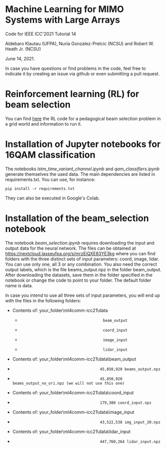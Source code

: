 # Machine Learning for MIMO Systems with Large Arrays

Code for IEEE ICC'2021 Tutorial 14 

Aldebaro Klautau (UFPA), Nuria Gonzalez-Prelcic (NCSU) and Robert W. Heath Jr. (NCSU)

June 14, 2021.

In case you have questions or find problems in the code, feel free to indicate it by creating an issue via github or even submitting a pull request.

# Reinforcement learning (RL) for beam selection

You can find [here](https://github.com/lasseufpa/ml4comm-icc21/tree/main/mimo_rl) the RL code for a pedagogical beam selection problem in a grid world and information to run it.

# Installation of Jupyter notebooks for 16QAM classification

The notebooks *lstm_time_variant_channel.ipynb* and *qam_classifiers.ipynb* generate themselves the used data. The main dependencies are listed in requirements.txt. You can use, for instance:

```pip install -r requirements.txt```

They can also be executed in Google's Colab.

# Installation of the beam_selection notebook

The notebook *beam_selection.ipynb* requires downloading the input and output data for the neural network.
The files can be obtained at https://nextcloud.lasseufpa.org/s/mrzEiQXE83YE3kg
where you can find folders with the three distinct sets of input parameters: coord, image, lidar. You can use only one, all 3 or any combination.
You also need the correct output labels, which is the file beams_output.npz in the folder beam_output.
After downloading the datasets, save them in the folder specified in the notebook or change the code to point to your folder. The default folder name is data.

In case you intend to use all three sets of input parameters, you will end up with the files in the following folders:
* Contents of: your_folder\ml4comm-icc21\data
  *                                          beam_output
  *                                          coord_input
  *                                          image_input
  *                                          lidar_input
* Contents of: your_folder\ml4comm-icc21\data\beam_output
 *                                            45,850,920 beams_output.npz  
 *                                            45,850,920 beams_output_no_ori.npz (we will not use this one)
* Contents of: your_folder\ml4comm-icc21\data\coord_input
 *                                            179,380 coord_input.npz
* Contents of: your_folder\ml4comm-icc21\data\image_input
 *                                            43,522,538 img_input_20.npz
* Contents of: your_folder\ml4comm-icc21\data\lidar_input
 *                                            447,760,264 lidar_input.npz
